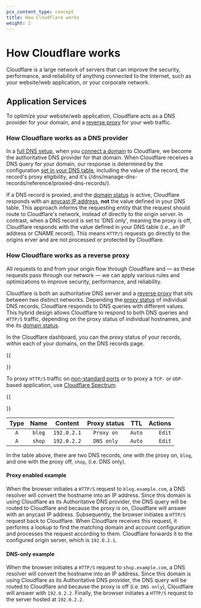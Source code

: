 ```yaml
---
pcx_content_type: concept
title: How Cloudflare works
weight: 2
---
```


# How Cloudflare works

Cloudflare is a large network of servers that can improve the security, performance, and reliability of anything connected to the Internet, such as your website/web application, or your corporate network.

## Application Services

To optimize your website/web application, Cloudflare acts as a DNS provider for your domain, and a [reverse proxy](https://www.cloudflare.com/learning/cdn/glossary/reverse-proxy/) for your web traffic. 

### How Cloudflare works as a DNS provider

In a [full DNS setup](/dns/zone-setups/full-setup/), when you [connect a domain](/fundamentals/setup/manage-domains/connect-your-domain/) to Cloudflare, we become the authoritative DNS provider for that domain. When Cloudflare receives a DNS query for your domain, our response is determined by the configuration [set in your DNS table](/dns/manage-dns-records/how-to/create-dns-records/), including the value of the record, the record's proxy eligibility, and it's (/dns/manage-dns-records/reference/proxied-dns-records/). 

If a DNS record is proxied, and the [domain status](/dns/zone-setups/reference/domain-status/) is active, Cloudflare responds with an [anycast IP address](/fundamentals/concepts/cloudflare-ip-addresses/), **not** the value defined in your DNS table. This approach informs the requesting entity that the request should route to Cloudflare's network, instead of directly to the origin server. In contrast, when a DNS record is set to 'DNS only', meaning the proxy is off, Cloudflare responds with the value defined in your DNS table (i.e., an IP address or CNAME record). This means `HTTP/S` requests go directly to the origins erver and are not processed or protected by Cloudflare.

### How Cloudflare works as a reverse proxy

All requests to and from your origin flow through Cloudflare and — as these requests pass through our network — we can apply various rules and optimizations to improve security, performance, and reliability. 

Cloudflare is both an authoritative DNS server and a [reverse proxy](https://www.cloudflare.com/learning/cdn/glossary/reverse-proxy/) that sits between two distinct networks. Depending the [proxy status](/dns/manage-dns-records/reference/proxied-dns-records/) of individual DNS records, Cloudflare responds to DNS queries with different values. This hybrid design allows Cloudflare to respond to both DNS queries and `HTTP/S` traffic, depending on the proxy status of individual hostnames, and the its [domain status](/dns/zone-setups/reference/domain-status/).

In the Cloudflare dashboard, you can the proxy status of your records, within each of your domains, on the DNS records page.

{{<Aside>}}

To proxy `HTTP/S` traffic on [non-standard ports](/fundamentals/reference/network-ports/) or to proxy a `TCP-` or `UDP-` based application, use [Cloudflare Spectrum](/spectrum/).

{{</Aside>}}

| Type | Name | Content | Proxy status | TTL | Actions |
| :---: |  :---: |  :---: |  :---: |  :---: |  ---: |
| `A` | `blog` | `192.0.2.1` | `Proxy on` | `Auto` | `Edit` | 
| `A` | `shop` | `192.0.2.2` | `DNS only` | `Auto` | `Edit` | 

In the table above, there are two DNS records, one with the proxy on, `blog`, and one with the proxy off, `shop`, (i.e. DNS only).

#### Proxy enabled example

When the browser initiates a `HTTP/S` request to `blog.example.com`, a DNS resolver will convert the hostname into an IP address. Since this domain is using Cloudflare as its Authoritative DNS provider, the DNS query will be routed to Cloudflare and because the proxy is on, Cloudflare will answer with an anycast IP address. Subsequently, the browser initiates a `HTTP/S` request back to Cloudflare. When Cloudflare receives this request, it performs a lookup to find the matching domain and account configuration and processes the request according to them. Cloudflare forwards it to the configured origin server, which is `192.0.2.1`.

#### DNS-only example

When the browser initiates a `HTTP/S` request to `shop.example.com`, a DNS resolver will convert the hostname into an IP address. Since this domain is using Cloudflare as its Authoritative DNS provider, the DNS query will be routed to Cloudflare and because the proxy is off (i.e. `DNS only`), Cloudflare will answer with `192.0.2.2`. Finally, the browser initiates a `HTTP/S` request to the server hosted at `192.0.2.2`.
